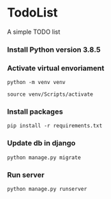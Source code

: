 # TodoList
A simple TODO list

### Install Python version 3.8.5

### Activate virtual envoriament
```
python -m venv venv
```
```
source venv/Scripts/activate
```
### Install packages
```
pip install -r requirements.txt
```
### Update db in django
```
python manage.py migrate
```
### Run server
```
python manage.py runserver
```
